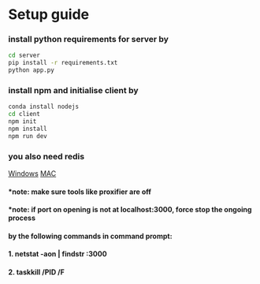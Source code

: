 # Setup guide

### install python requirements for server by

```bash
cd server
pip install -r requirements.txt
python app.py
```

### install npm and initialise client by
```bash
conda install nodejs
cd client
npm init
npm install
npm run dev
```

### you also need redis
[Windows](https://github.com/MicrosoftArchive/redis/releases)
[MAC](https://redis.io/docs/latest/operate/oss_and_stack/install/install-redis/install-redis-on-mac-os/)

#### *note: make sure tools like proxifier are off

#### *note: if port on opening is not at localhost:3000, force stop the ongoing process
####       by the following commands in command prompt:

#### 1. netstat -aon | findstr :3000
#### 2. taskkill /PID <PID> /F


